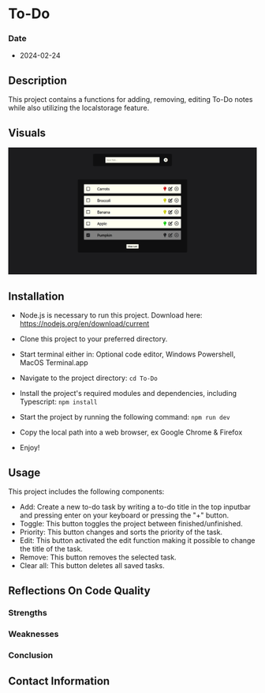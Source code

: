 # To-Do

### Date
- 2024-02-24

## Description
This project contains a functions for adding, removing, editing To-Do notes while also utilizing the localstorage feature.

## Visuals
![Screenshot of Dashboard](src/assets/Screenshot.png)

## Installation
- Node.js is necessary to run this project. Download here: https://nodejs.org/en/download/current

- Clone this project to your preferred directory.

- Start terminal either in: Optional code editor, Windows Powershell, MacOS Terminal.app

- Navigate to the project directory: `cd To-Do`

- Install the project's required modules and dependencies, including Typescript: `npm install`

- Start the project by running the following command: `npm run dev`

- Copy the local path into a web browser, ex Google Chrome & Firefox

- Enjoy!

## Usage
This project includes the following components:
- Add: Create a new to-do task by writing a to-do title in the top inputbar and pressing enter on your keyboard or pressing the "+" button.
- Toggle: This button toggles the project between finished/unfinished.
- Priority: This button changes and sorts the priority of the task.
- Edit: This button activated the edit function making it possible to change the title of the task.
- Remove: This button removes the selected task.
- Clear all: This button deletes all saved tasks.

## Reflections On Code Quality

### Strengths

### Weaknesses

### Conclusion

## Contact Information